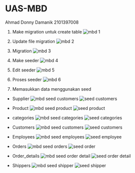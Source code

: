 # UAS-MBD
Ahmad Donny Damanik 2101397008

1. Make migration untuk create table
![mbd 1](https://github.com/donnydamanik/UAS-MBD/assets/89127709/b415f554-ec5d-4677-8d22-396e13b1318c)

2. Update file migration
![mbd 2](https://github.com/donnydamanik/UAS-MBD/assets/89127709/f4c74702-e70f-4857-a913-30973419eca2)

3. Migration
![mbd 3](https://github.com/donnydamanik/UAS-MBD/assets/89127709/a6ef5bf1-3ccd-4e7d-b04b-90f92943346a)

4. Make seeder
![mbd 4](https://github.com/donnydamanik/UAS-MBD/assets/89127709/419bdc57-8293-4a2c-8dbc-53b6bd3e4035)
 
5. Edit seeder
![mbd 5](https://github.com/donnydamanik/UAS-MBD/assets/89127709/b63c0365-0c0f-46a4-b2e6-ca6718a74658)

6. Proses seeder
![mbd 6](https://github.com/donnydamanik/UAS-MBD/assets/89127709/fe055d87-e877-4992-be44-d62c740586d4)

7. Memasukkan data menggunakan seed
- Supplier
![mbd seed customers](https://github.com/donnydamanik/UAS-MBD/assets/89127709/b7d70f8c-3e0d-490e-9a57-0d835bcc5334)
![seed customers](https://github.com/donnydamanik/UAS-MBD/assets/89127709/c50c4c0e-0ffa-4c61-8318-fde1a8e79ee9)


- Product
![mbd seed product](https://github.com/donnydamanik/UAS-MBD/assets/89127709/2cac28b0-860a-4362-a0ef-a89a0812eed1)
![seed product](https://github.com/donnydamanik/UAS-MBD/assets/89127709/1de94894-fcb8-43e4-9300-ac7f858674a8)


- categories
![mbd seed categories](https://github.com/donnydamanik/UAS-MBD/assets/89127709/3a7f8ee4-f002-4905-b4eb-2038d5e34680)
![seed categories](https://github.com/donnydamanik/UAS-MBD/assets/89127709/4a3fe777-4e90-4525-a654-cef531db9814)


- Customers
![mbd seed customers](https://github.com/donnydamanik/UAS-MBD/assets/89127709/021eb723-9656-4c38-b879-14b3697358a1)
![seed customers](https://github.com/donnydamanik/UAS-MBD/assets/89127709/d99d576f-ac29-4296-941a-f43ac25acbc1)


- Employees
![mbd seed employees](https://github.com/donnydamanik/UAS-MBD/assets/89127709/196b4a9d-9669-4998-baab-aadfdc146160)
![seed employee](https://github.com/donnydamanik/UAS-MBD/assets/89127709/db4a38aa-ce82-4101-bd0e-ca10b0e9fbae)


- Orders
![mbd seed orders](https://github.com/donnydamanik/UAS-MBD/assets/89127709/67e31f7c-cd05-4d36-a8e4-bd81bcae4459)
![seed order](https://github.com/donnydamanik/UAS-MBD/assets/89127709/b6c93a1a-797d-4df6-8e75-fc261753f130)


- Order_details
![mbd seed order detail](https://github.com/donnydamanik/UAS-MBD/assets/89127709/e95c3cf2-fee3-45f7-83da-917444036a13)
![seed order detail](https://github.com/donnydamanik/UAS-MBD/assets/89127709/b58cc26f-d0ed-4cb7-935d-6fecf8e59351)



- Shippers
![mbd seed shipper](https://github.com/donnydamanik/UAS-MBD/assets/89127709/ef64ee3f-bc45-4305-9bb9-955958cc26b5)
![seed shipper](https://github.com/donnydamanik/UAS-MBD/assets/89127709/544fe01d-f36b-4972-923c-e1e81af3f952)

